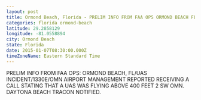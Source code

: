 ```yaml
---
layout: post
title: Ormond Beach, Florida - PRELIM INFO FROM FAA OPS ORMOND BEACH FL UAS INCIDENT 1330E OMN AIRPORT MANAGEMENT REPORTED
categories: florida ormond-beach
latitude: 29.2858129
longitude: -81.0558894
city: Ormond Beach
state: Florida
date: 2015-01-07T08:30:00.000Z
timeZoneName: Eastern Standard Time
---
```


PRELIM INFO FROM FAA OPS: ORMOND BEACH, FL/UAS INCIDENT/1330E/OMN AIRPORT MANAGEMENT REPORTED RECEIVING A CALL STATING THAT A UAS WAS FLYING ABOVE 400 FEET 2 SW OMN. DAYTONA BEACH TRACON NOTIFIED.